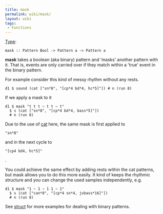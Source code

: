 ```yaml
---
title: mask
permalink: wiki/mask/
layout: wiki
tags:
 - Functions
---
```


[Type](/wiki/Type_signature "wikilink"):

    mask :: Pattern Bool -> Pattern a -> Pattern a

**mask** takes a boolean (aka binary) pattern and 'masks' another
pattern with it. That is, events are only carried over if they match
within a 'true' event in the binary pattern.

For example consider this kind of messy rhythm without any rests.

    d1 $ sound (cat ["sn*8", "[cp*4 bd*4, hc*5]"]) # n (run 8)

If we apply a mask to it

    d1 $ mask "t t t ~ t t ~ t"
      $ s (cat ["sn*8", "[cp*4 bd*4, bass*5]"])
      # n (run 8) 

Due to the use of [cat](cat "wikilink") here, the same mask is first
applied to

    "sn*8"

and in the next cycle to

    "[cp4 bd4, hc*5]"

.

You could achieve the same effect by adding rests within the cat
patterns, but mask allows you to do this more easily. It kind of keeps
the rhythmic structure and you can change the used samples
independently, e.g.

    d1 $ mask "1 ~ 1 ~ 1 1 ~ 1"
      $ s (cat ["can*8", "[cp*4 sn*4, jvbass*16]"])
      # n (run 8) 

See [struct](struct "wikilink") for more examples for dealing with
binary patterns.

